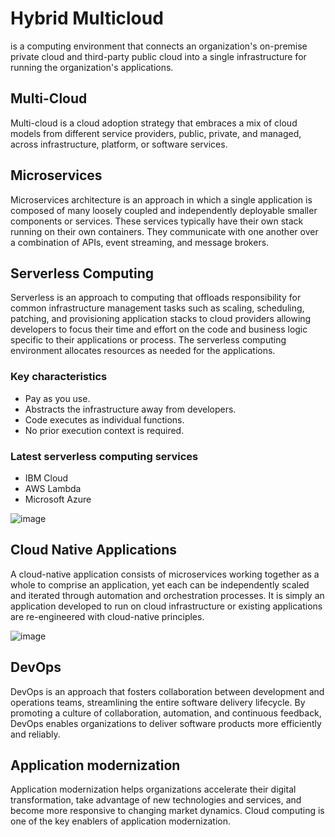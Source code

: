 # Hybrid Multicloud
is a computing environment that connects an organization's on-premise private cloud and third-party public cloud into a single infrastructure for running the organization's applications.

## Multi-Cloud
Multi-cloud is a cloud adoption strategy that embraces a mix of cloud models from different service providers, public, private, and managed, across infrastructure, platform, or software services.

## Microservices
Microservices architecture is an approach in which a single application is composed of many loosely coupled and independently deployable smaller components or services.
These services typically have their own stack running on their own containers. 
They communicate with one another over a combination of APIs, event streaming, and message brokers.

## Serverless Computing
Serverless is an approach to computing that offloads responsibility for common infrastructure management tasks such as scaling, scheduling, patching, and provisioning application stacks to cloud providers allowing developers to focus their time and effort on the code and business logic specific to their applications or process.
The serverless computing environment allocates resources as needed for the applications.

### Key characteristics 
- Pay as you use.
- Abstracts the infrastructure away from developers.
- Code executes as individual functions.
- No prior execution context is required.

### Latest serverless computing services
- IBM Cloud
- AWS Lambda 
- Microsoft Azure

![image](https://github.com/syash7202/Introduction-to-Cloud-Computing/assets/66427456/63e6b837-c4d4-472c-bb0f-ab89a1e19796)

## Cloud Native Applications
A cloud-native application consists of microservices working together as a whole to comprise an application,
yet each can be independently scaled and iterated
through automation and orchestration processes.
It is simply an application developed to run on cloud infrastructure or existing applications are re-engineered with cloud-native principles. 

![image](https://github.com/syash7202/Introduction-to-Cloud-Computing/assets/66427456/43e83b1f-a9ee-47e9-9685-b64ab33b7a87)

## DevOps
DevOps is an approach that fosters collaboration between development and operations teams, streamlining the entire software delivery lifecycle. By promoting a culture of collaboration, automation, and continuous feedback, DevOps enables organizations to deliver software products more efficiently and reliably.

## Application modernization
Application modernization helps organizations accelerate their digital transformation, take advantage of new technologies and services, and become more responsive to changing market dynamics. Cloud computing is one of the key enablers of application modernization.
